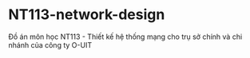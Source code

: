 # NT113-network-design
Đồ án môn học NT113 - Thiết kế hệ thống mạng cho trụ sở chính và chi nhánh của công ty O-UIT
